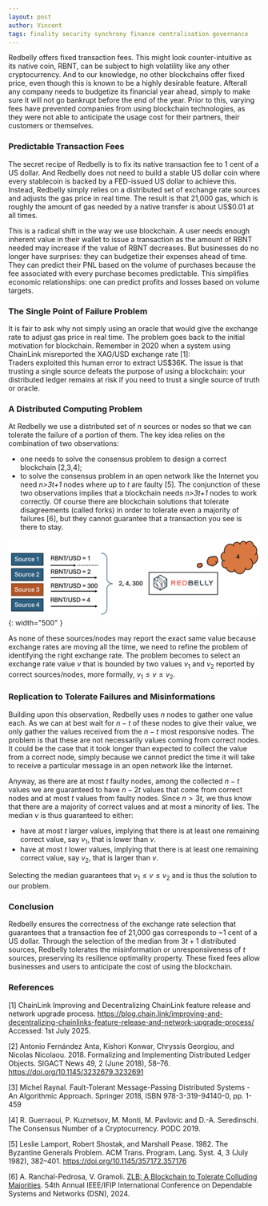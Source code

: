 ```yaml
---
layout: post
author: Vincent
tags: finality security synchrony finance centralisation governance
---
```


Redbelly offers fixed transaction fees. This might look counter-intuitive as its native coin, RBNT, can be subject to high volatility like any other cryptocurrency. And to our knowledge, no other blockchains offer fixed price, even though this is known to be a highly desirable feature. Afterall any company needs to budgetize its financial year ahead, simply to make sure it will not go bankrupt before the end of the year. Prior to this, varying fees have prevented companies from using blockchain technologies, as they were not able to anticipate the usage cost for their partners, their customers or themselves.

### Predictable Transaction Fees

The secret recipe of Redbelly is to fix its native transaction fee to 1 cent of a US dollar.
And Redbelly does not need to build a stable US dollar coin where every stablecoin is backed by a FED-issued US dollar to achieve this. 
Instead, Redbelly simply relies on a distributed set of exchange rate sources and adjusts the gas price in real time.
The result is that 21,000 gas, which is roughly the amount of gas needed by a native transfer is about US$0.01 at all times.

This is a radical shift in the way we use blockchain. A user needs enough inherent value in their wallet to issue a transaction as the amount of RBNT needed may increase if the value of RBNT decreases.
But businesses do no longer have surprises: they can budgetize their expenses ahead of time. 
They can predict their PNL based on the volume of purchases because the fee associated with every purchase becomes predictable.
This simplifies economic relationships: one can predict profits and losses based on volume targets.

### The Single Point of Failure Problem

It is fair to ask why not simply using an oracle that would give the exchange rate to adjust gas price in real time.
The problem goes back to the initial motivation for blockchain.
Remember in 2020 when a system using ChainLink misreported the XAG/USD exchange rate [1]:  
Traders exploited this human error to extract US$36K. The issue is that trusting a single source defeats the purpose of using a blockchain: your distributed ledger remains at risk if you need to trust a single source of truth or oracle.

### A Distributed Computing Problem

At Redbelly we use a distributed set of $n$ sources or nodes so that we can tolerate the failure of a portion of them.
The key idea relies on the combination of two observations: 
- one needs to solve the consensus problem to design a correct blockchain [2,3,4];
- to solve the consensus problem in an open network like the Internet you need *n>3t+1* nodes where up to *t* are faulty [5].
The conjunction of these two observations implies that a blockchain needs *n>3t+1* nodes to work correctly.
Of course there are blockchain solutions that tolerate disagreements (called forks) in order to tolerate even a majority of failures [6], but they cannot guarantee that a transaction you see is there to stay.

![Oracles](/img/oracles.png){: width="500" }

As none of these sources/nodes may report the exact same value because exchange rates are moving all the time, we need to refine the problem of identifying the right exchange rate. The problem becomes to select an exchange rate value $v$ that is bounded 
by two values $v_1$ and $v_2$ reported by correct sources/nodes, more formally, $v_1 \leq v \leq v_2$.  

### Replication to Tolerate Failures and Misinformations

Building upon this observation, Redbelly uses *n* nodes to gather one value each. As we can at best wait for $n-t$ of these nodes to give their value, we only gather the values received from the $n-t$ most responsive nodes. The problem is that these are not necessarily values coming from correct nodes. It could be the case that it took longer than expected to collect the value from a correct node, simply because we cannot predict the time it will take to receive a particular message in an open network like the Internet.

Anyway, as there are at most $t$ faulty nodes, among the collected $n-t$ values we are guaranteed to have $n-2t$ values that come from correct nodes and at most $t$ values from faulty nodes. Since $n>3t$, we thus know that there are a majority of correct values and at most a minority of lies. The median $v$ is thus guaranteed to either: 
- have at most $t$ larger values, implying that there is at least one remaining correct value, say $v_1$, that is lower than $v$.
- have at most $t$ lower values, implying that there is at least one remaining correct value, say $v_2$, that is larger than $v$.

Selecting the median guarantees that $v_1 \leq v \leq v_2$ and is thus the solution to our problem.

### Conclusion

Redbelly ensures the correctness of the exchange rate selection that guarantees that a transaction fee of 21,000 gas corresponds to ~1 cent of a US dollar. Through the selection of the median from $3t+1$ distributed sources, Redbelly tolerates the misinformation or unresponsiveness of $t$ sources, preserving its resilience optimality property. These fixed fees allow businesses and users to anticipate the cost of using the blockchain.

### References

[1] ChainLink Improving and Decentralizing ChainLink feature release and network upgrade process. 
https://blog.chain.link/improving-and-decentralizing-chainlinks-feature-release-and-network-upgrade-process/
Accessed: 1st July 2025.

[2] Antonio Fernández Anta, Kishori Konwar, Chryssis Georgiou, and Nicolas Nicolaou. 2018. Formalizing and Implementing Distributed Ledger Objects. SIGACT News 49, 2 (June 2018), 58–76. https://doi.org/10.1145/3232679.3232691

[3] Michel Raynal. Fault-Tolerant Message-Passing Distributed Systems - An Algorithmic Approach. Springer 2018, ISBN 978-3-319-94140-0, pp. 1-459

[4] R. Guerraoui, P. Kuznetsov, M. Monti, M. Pavlovic and D.-A. Seredinschi. The Consensus Number of a Cryptocurrency. PODC 2019.

[5] Leslie Lamport, Robert Shostak, and Marshall Pease. 1982. The Byzantine Generals Problem. ACM Trans. Program. Lang. Syst. 4, 3 (July 1982), 382–401. https://doi.org/10.1145/357172.357176

[6] A. Ranchal-Pedrosa, V. Gramoli. [ZLB: A Blockchain to Tolerate Colluding Majorities](https://gramoli.github.io/pubs/DSN24-ZLB.pdf). 54th Annual IEEE/IFIP International Conference on Dependable Systems and Networks (DSN), 2024.
